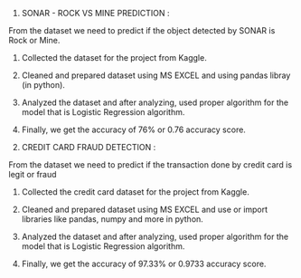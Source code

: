 1)  SONAR - ROCK VS MINE PREDICTION :

 From the dataset we need to predict if the object detected by SONAR is Rock or Mine.

1. Collected the dataset for the project from Kaggle.

2. Cleaned and prepared dataset using MS EXCEL and using pandas libray (in python).

3. Analyzed the dataset and after analyzing, used proper algorithm for the model that is Logistic Regression algorithm.

4. Finally, we get the accuracy of 76% or 0.76 accuracy score.



2) CREDIT CARD FRAUD DETECTION :
 
 From the dataset we need to predict if the transaction done by credit card is legit or fraud

1. Collected the  credit card dataset for the project from Kaggle.

2. Cleaned and prepared dataset using MS EXCEL and use or import libraries like pandas, numpy and more in python.

3. Analyzed the dataset and after analyzing, used proper algorithm for the model that is Logistic Regression algorithm.

4. Finally, we get the accuracy of 97.33% or 0.9733 accuracy score.
